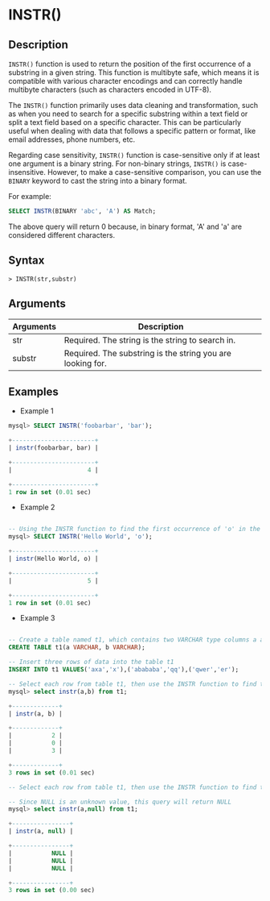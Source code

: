 # **INSTR()**

## **Description**

`INSTR()` function is used to return the position of the first occurrence of a substring in a given string. This function is multibyte safe, which means it is compatible with various character encodings and can correctly handle multibyte characters (such as characters encoded in UTF-8).

The `INSTR()` function primarily uses data cleaning and transformation, such as when you need to search for a specific substring within a text field or split a text field based on a specific character. This can be particularly useful when dealing with data that follows a specific pattern or format, like email addresses, phone numbers, etc.

Regarding case sensitivity, `INSTR()` function is case-sensitive only if at least one argument is a binary string. For non-binary strings, `INSTR()` is case-insensitive. However, to make a case-sensitive comparison, you can use the `BINARY` keyword to cast the string into a binary format.

For example:

```sql
SELECT INSTR(BINARY 'abc', 'A') AS Match;
```

The above query will return 0 because, in binary format, 'A' and 'a' are considered different characters.

## **Syntax**

```
> INSTR(str,substr)
```

## **Arguments**

|  Arguments   | Description  |
|  ----  | ----  |
| str | Required. The string is the string to search in.|
| substr | Required. The substring is the string you are looking for.|

## **Examples**

- Example 1

```sql
mysql> SELECT INSTR('foobarbar', 'bar');

+-----------------------+
| instr(foobarbar, bar) |

+-----------------------+
|                     4 |

+-----------------------+
1 row in set (0.01 sec)
```

- Example 2

```sql

-- Using the INSTR function to find the first occurrence of 'o' in the string 'Hello World' will return 5, as 'o' first appears at the 5th position in 'Hello World'.
mysql> SELECT INSTR('Hello World', 'o');

+-----------------------+
| instr(Hello World, o) |

+-----------------------+
|                     5 |

+-----------------------+
1 row in set (0.01 sec)
```

- Example 3

```sql

-- Create a table named t1, which contains two VARCHAR type columns a and b
CREATE TABLE t1(a VARCHAR, b VARCHAR);

-- Insert three rows of data into the table t1
INSERT INTO t1 VALUES('axa','x'),('abababa','qq'),('qwer','er');

-- Select each row from table t1, then use the INSTR function to find the position at which the string in column b first appears in column a
mysql> select instr(a,b) from t1;

+-------------+
| instr(a, b) |

+-------------+
|           2 |
|           0 |
|           3 |

+-------------+
3 rows in set (0.01 sec)

-- Select each row from table t1, then use the INSTR function to find the position at which NULL first appears in column a

-- Since NULL is an unknown value, this query will return NULL
mysql> select instr(a,null) from t1;

+----------------+
| instr(a, null) |

+----------------+
|           NULL |
|           NULL |
|           NULL |

+----------------+
3 rows in set (0.00 sec)
```
